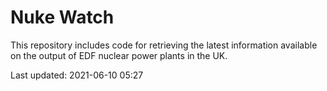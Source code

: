 # Nuke Watch

This repository includes code for retrieving the latest information available on the output of EDF nuclear power plants in the UK.

Last updated: 2021-06-10 05:27